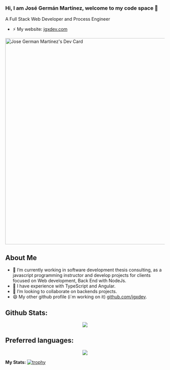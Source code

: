 ### Hi, I am José Germán Martínez, welcome to my code space 👋
A Full Stack Web Developer and Process Engineer
- ⚡ My website: [jgxdev.com](https://jgxdev.com)

<a href="https://app.daily.dev/jgxdev"><img src="https://api.daily.dev/devcards/v2/PsIBCeMLwqPz5EVHC5AO8.png?type=wide&r=6ub" width="652" alt="Jose German Martinez's Dev Card"/></a>
## About Me

- 🔭 I’m currently working in software development thesis consulting, as a javascript programming instructor and develop projects for clients focused on Web development, Back End with NodeJs.
- 🌱 I have experience with TypeScript and Angular.
- 👯 I’m looking to collaborate on backends projects.
- 😄 My other github profile (i´m working on it) [github.com/jgxdev](https://github.com/jgxdev).

##  Github Stats:

<p align="center">
  <img src="https://github-readme-stats.vercel.app/api?username=josegermanx&hide=stars&show_icons=true&theme=ligth&line_height=32">
</p>

##  Preferred languages:
<p align="center">
  <img src="https://github-readme-stats.vercel.app/api/top-langs/?username=josegermanx&count_private=true&theme=ligth">
</p>

**My Stats:**
[![trophy](https://github-profile-trophy.vercel.app/?username=josegermanx)](https://github.com/ryo-ma/github-profile-trophy)

